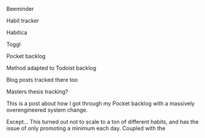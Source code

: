 Beeminder

Habit tracker

Habitica

Toggl

Pocket backlog

Method adapted to Todoist backlog

Blog posts tracked there too

Masters thesis tracking?

This is a post about how I got through my Pocket backlog with a massively overengineered system change.

Except... This turned out not to scale to a ton of different habits, and has the issue of only promoting a minimum each day. Coupled with the
